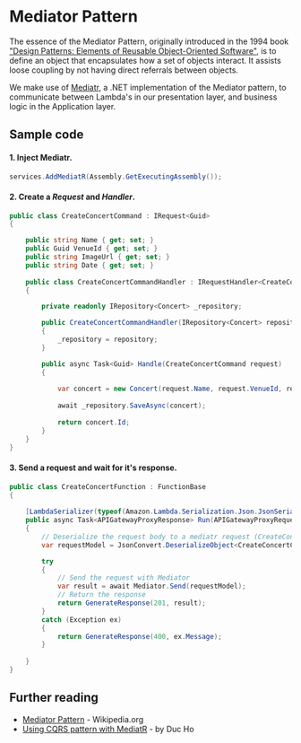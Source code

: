 # Mediator Pattern
The essence of the Mediator Pattern, originally introduced in the 1994 book ["Design Patterns: Elements of Reusable Object-Oriented Software"](https://en.wikipedia.org/wiki/Design_Patterns), is to define an object that encapsulates how a set of objects interact. It assists loose coupling by not having direct referrals between objects.

 We make use of [Mediatr](https://github.com/jbogard/MediatR), a .NET implementation of the Mediator pattern, to communicate between Lambda's in our presentation layer, and business logic in the Application layer.

## Sample code

#### 1. Inject Mediatr.
``` csharp
services.AddMediatR(Assembly.GetExecutingAssembly());
```

#### 2. Create a *Request* and *Handler*.

```` csharp
public class CreateConcertCommand : IRequest<Guid>
{

    public string Name { get; set; }
    public Guid VenueId { get; set; }
    public string ImageUrl { get; set; }
    public string Date { get; set; }
    
    public class CreateConcertCommandHandler : IRequestHandler<CreateConcertCommand, Guid>
    {

        private readonly IRepository<Concert> _repository;

        public CreateConcertCommandHandler(IRepository<Concert> repository)
        {
            _repository = repository;
        }

        public async Task<Guid> Handle(CreateConcertCommand request)
        {   
            
            var concert = new Concert(request.Name, request.VenueId, request.ImageUrl);
            
            await _repository.SaveAsync(concert);
            
            return concert.Id; 
        }
    }
}
````
#### 3. Send a request and wait for it's response.
``` csharp
public class CreateConcertFunction : FunctionBase
{
    
    [LambdaSerializer(typeof(Amazon.Lambda.Serialization.Json.JsonSerializer))]
    public async Task<APIGatewayProxyResponse> Run(APIGatewayProxyRequest request)
    {
        // Deserialize the request body to a mediatr request (CreateConcertCommand)
        var requestModel = JsonConvert.DeserializeObject<CreateConcertCommand>(request.Body);

        try
        {
            // Send the request with Mediator
            var result = await Mediator.Send(requestModel); 
            // Return the response             
            return GenerateResponse(201, result);
        }
        catch (Exception ex)
        {
            return GenerateResponse(400, ex.Message);
        }            
        
    }
}
```
## Further reading

* [Mediator Pattern](https://en.wikipedia.org/wiki/Mediator_pattern) - Wikipedia.org
* [Using CQRS pattern with MediatR](https://medium.com/@ducmeit/net-core-using-cqrs-pattern-with-mediatr-part-1-55557e90931b) - by Duc Ho